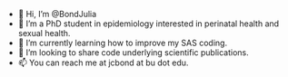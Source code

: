 - 👋 Hi, I’m @BondJulia
- 👀 I’m a PhD student in epidemiology interested in perinatal health and sexual health.
- 🌱 I’m currently learning how to improve my SAS coding.
- 💞️ I’m looking to share code underlying scientific publications.
- 📫 You can reach me at jcbond at bu dot edu.

<!---
BondJulia/BondJulia is a ✨ special ✨ repository because its `README.md` (this file) appears on your GitHub profile.
You can click the Preview link to take a look at your changes.
--->
